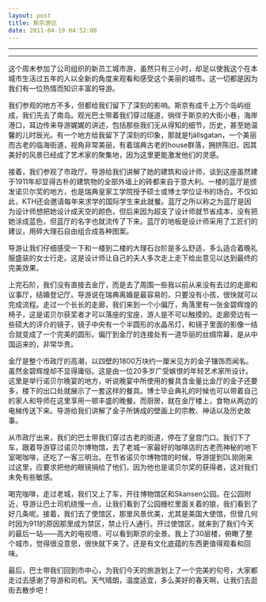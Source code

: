 ```yaml
---
layout: post
title: 斯京游记
date: 2011-04-19 04:52:08
---
```


<meta http-equiv='Content-Type' content='text/html; charset=utf-8' />

---

---

这个周末参加了公司组织的新员工城市游，虽然只有三小时，却足以使我这个在本城市生活过五年的人以全新的角度来观看和感受这个美丽的城市。这一切都是因为我们有一位热情而知识丰富的导游。


我们参观的地方不多，但都给我们留下了深刻的影响。斯京有成千上万个岛屿组成，我们先去了南岛。观光巴士带着我们穿过隧道，徜徉于斯京的大街小巷，海岸港口，耳边传来导游娓娓的讲述，包括那些我们无从得知的细节，历史，甚至她温馨的儿时辰光。有一个地方给我留下了深刻的印象，那就是fj&auml;llsgatan，一个美丽而古老的临海街道，视角非常美丽，有着瑞典古老的house群落，拥挤陈旧，因其美好的风景已经成了艺术家的聚集地，因为这里更能激发他们的灵感。


接着，我们参观了市政厅。导游给我们讲解了她的建筑和设计师，谈到这座虽然建于1911年却显得古朴的建筑物的全部外墙上的砖都来自于意大利。一楼的蓝厅是颁发诺贝尔奖的地方，也是瑞典皇家工学院授予硕士或博士学位证书的场合。不仅如此，KTH还会邀请每年来求学的国际学生来此就餐。蓝厅之所以称之为蓝厅是因为设计师想把她设计成天空的颜色，但后来因为超支了设计师就节省成本，没有把她涂成蓝色，但蓝厅的名字也就流传了下来。蓝厅的地板是设计师采用了工匠们的建议，用碎大理石自由组合成各种图案。


导游让我们仔细感受一下和一楼到二楼的大理石台阶是多么舒适，多么适合着晚礼服盛装的女士行走。这是设计师让自己的夫人多次走上走下给出意见以达到最终的完美效果。


上完石阶，我们没有直接去金厅，而是去了周围一些我以前从来没有去过的走廊和议事厅，结婚登记厅。导游说在瑞典离婚是最容易的，只要没有小孩，很快就可以完成流程。走过一个长长的走廊，我们来到一个小偏厅，角落里有一张金碧辉煌的椅子，这是诺贝尔获奖者才可以落座的宝座，游人是不可以触摸的。走廊旁边有一些硕大的评介的镜子，镜子中央有一个半圆形的水晶吊灯，和镜子里面的影像一结合就变成了一个完美的圆形。偏厅到金厅的连接处有一道华丽的丝绸帘幕，是从中国运来的，非常华贵。


金厅是整个市政厅的高潮，以四壁的1800万块约一厘米见方的金子镶饰而闻名。虽然金碧辉煌却不显得庸俗。这是由一位20多岁广受嫉恨的年轻艺术家所设计。这里是举行诺贝尔晚宴的地方，听说晚宴中所使用的餐具含金量比金厅的金子还要多，楼下的出口处就展示了一套这样的餐具。博士毕业典礼的时候也可以带着自己的家人和导师在这里享用一顿丰盛的晚餐。而厨房，就在金厅楼上，食物从两边的电梯传送下来。导游给我们讲解了金子所铸成的壁画上的宗教、神话以及历史故事。


从市政厅出来，我们的巴士带我们穿过古老的街道，停在了皇宫门口。我们下了车，跟着导游穿过诺贝尔博物馆，去了老城一家最好的咖啡店的古老而神秘的地下室喝咖啡，还吃了一客三明治。在节省诺贝尔博物馆的时候，导游提到DL刚刚来过这里，应要求把他的眼镜捐给了他们，因为他也是诺贝尔奖的获得者，这对我们未免有些敏感。


喝完咖啡，走过老城，我们又上了车，开往博物馆区和Skansen公园。在公园附近，导游让巴士司机绕慢一点，让我们看到了公园栅栏里面关着的狼，我们看到了好几条呢。接着，我们去了使馆区，那里风景优美，尤其是美国大使馆，但曾几何时因为911的原因那里成为禁区，禁止行人通行。开过使馆区，就来到了我们今天的最后一站——高大的电视塔，可以看到斯京的全景。我上了30层楼，俯瞰了整个城市，觉得很没意思，很快就下来了。还是有文化底蕴的东西更值得观看和回味。


最后，巴士带我们回到市中心，为我们今天的旅游划上了一个完美的句号，大家都走过去感谢了导游和司机。天气晴朗，温度适宜，多么美好的春天啊，让我们去逛街去散步吧！


